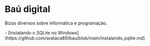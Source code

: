 # Baú digital
<p>Bizús diversos sobre informática e programação.</p>
- [Instalando o SQLite no Windows] (https://github.com/arataca89/bau/blob/main/instalando_sqlite.md)

